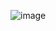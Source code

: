 ![image](https://user-images.githubusercontent.com/70413460/211207888-636ded68-b7dd-49d2-9a99-34e8224f9183.png)
